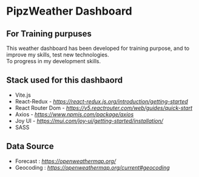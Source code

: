 # PipzWeather Dashboard

## For Training purpuses

This weather dashboard has been developed for training purpose, and to improve my skills, test new technologies.  
To progress in my development skills.

## Stack used for this dashbaord

- Vite.js
- React-Redux - _https://react-redux.js.org/introduction/getting-started_
- React Router Dom - _https://v5.reactrouter.com/web/guides/quick-start_
- Axios - _https://www.npmjs.com/package/axios_
- Joy UI - _https://mui.com/joy-ui/getting-started/installation/_
- SASS

## Data Source

- Forecast : _https://openweathermap.org/_
- Geocoding : _https://openweathermap.org/current#geocoding_
